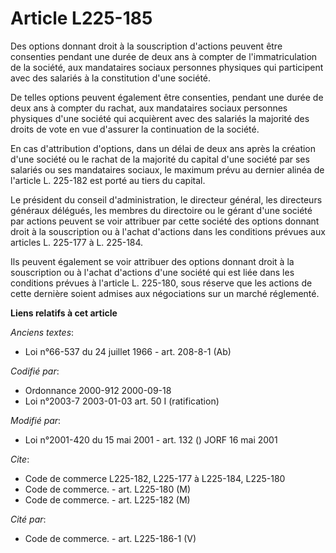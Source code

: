 # Article L225-185

Des options donnant droit à la souscription d'actions peuvent être consenties pendant une durée de deux ans à compter de
l'immatriculation de la société, aux mandataires sociaux personnes physiques qui participent avec des salariés à la
constitution d'une société.

De telles options peuvent également être consenties, pendant une durée de deux ans à compter du rachat, aux mandataires
sociaux personnes physiques d'une société qui acquièrent avec des salariés la majorité des droits de vote en vue d'assurer la
continuation de la société.

En cas d'attribution d'options, dans un délai de deux ans après la création d'une société ou le rachat de la majorité du
capital d'une société par ses salariés ou ses mandataires sociaux, le maximum prévu au dernier alinéa de l'article L. 225-182
est porté au tiers du capital.

Le président du conseil d'administration, le directeur général, les directeurs généraux délégués, les membres du directoire
ou le gérant d'une société par actions peuvent se voir attribuer par cette société des options donnant droit à la
souscription ou à l'achat d'actions dans les conditions prévues aux articles L. 225-177 à L. 225-184.

Ils peuvent également se voir attribuer des options donnant droit à la souscription ou à l'achat d'actions d'une société qui
est liée dans les conditions prévues à l'article L. 225-180, sous réserve que les actions de cette dernière soient admises
aux négociations sur un marché réglementé.

**Liens relatifs à cet article**

_Anciens textes_:

  - Loi n°66-537 du 24 juillet 1966 - art. 208-8-1 (Ab)

_Codifié par_:

  - Ordonnance 2000-912 2000-09-18
  - Loi n°2003-7 2003-01-03 art. 50 I (ratification)

_Modifié par_:

  - Loi n°2001-420 du 15 mai 2001 - art. 132 () JORF 16 mai 2001

_Cite_:

  - Code de commerce L225-182, L225-177 à L225-184, L225-180
  - Code de commerce. - art. L225-180 (M)
  - Code de commerce. - art. L225-182 (M)

_Cité par_:

  - Code de commerce. - art. L225-186-1 (V)
